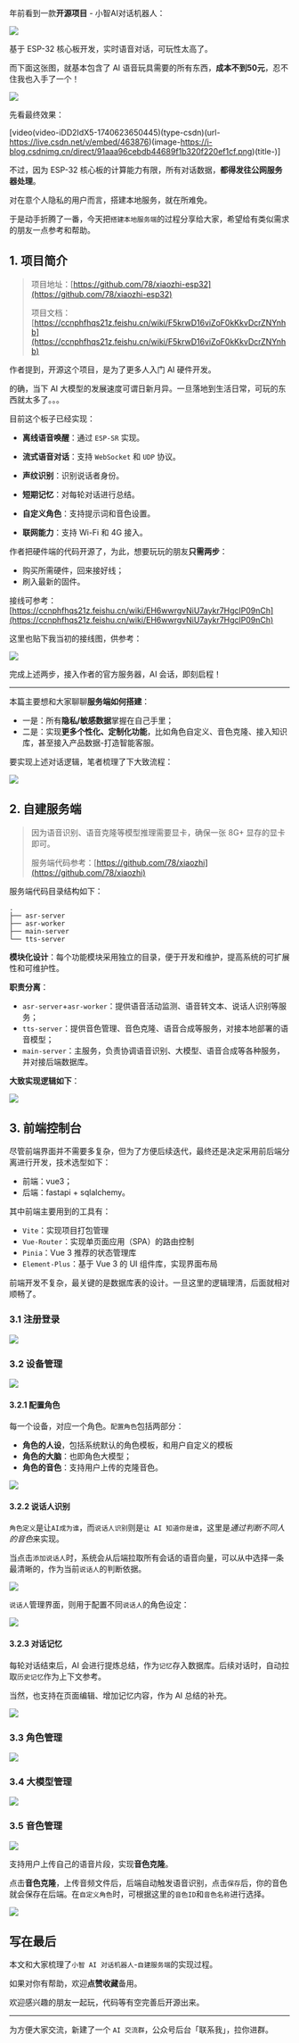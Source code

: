 ﻿年前看到一款**开源项目** - 小智AI对话机器人：

![](https://i-blog.csdnimg.cn/img_convert/ba77ebc41d5e0bf59fb1d32c6338ad77.jpeg)

基于 ESP-32 核心板开发，实时语音对话，可玩性太高了。

而下面这张图，就基本包含了 AI 语音玩具需要的所有东西，**成本不到50元**，忍不住我也入手了一个！

![](https://i-blog.csdnimg.cn/img_convert/861ccf6d205717c89dd32eada43d1fa5.jpeg)

先看最终效果：


[video(video-iDD2IdX5-1740623650445)(type-csdn)(url-https://live.csdn.net/v/embed/463876)(image-https://i-blog.csdnimg.cn/direct/91aaa96cebdb44689f1b320f220ef1cf.png)(title-)]


不过，因为 ESP-32 核心板的计算能力有限，所有对话数据，**都得发往公网服务器处理**。

对在意个人隐私的用户而言，搭建本地服务，就在所难免。

于是动手折腾了一番，今天把`搭建本地服务端`的过程分享给大家，希望给有类似需求的朋友一点参考和帮助。

## 1. 项目简介
> 项目地址：[https://github.com/78/xiaozhi-esp32](https://github.com/78/xiaozhi-esp32)
>
> 项目文档：[https://ccnphfhqs21z.feishu.cn/wiki/F5krwD16viZoF0kKkvDcrZNYnhb](https://ccnphfhqs21z.feishu.cn/wiki/F5krwD16viZoF0kKkvDcrZNYnhb)

作者提到，开源这个项目，是为了更多人入门 AI 硬件开发。

的确，当下 AI 大模型的发展速度可谓日新月异。一旦落地到生活日常，可玩的东西就太多了。。。

目前这个板子已经实现：

- **离线语音唤醒**：通过 `ESP-SR` 实现。

- **流式语音对话**：支持 `WebSocket` 和 `UDP` 协议。

- **声纹识别**：识别说话者身份。

- **短期记忆**：对每轮对话进行总结。

- **自定义角色**：支持提示词和音色设置。

- **联网能力**：支持 Wi-Fi 和 4G 接入。


作者把硬件端的代码开源了，为此，想要玩玩的朋友**只需两步**：
- 购买所需硬件，回来接好线；
- 刷入最新的固件。

接线可参考：[https://ccnphfhqs21z.feishu.cn/wiki/EH6wwrgvNiU7aykr7HgclP09nCh](https://ccnphfhqs21z.feishu.cn/wiki/EH6wwrgvNiU7aykr7HgclP09nCh)

这里也贴下我当初的接线图，供参考：

![](https://i-blog.csdnimg.cn/img_convert/8ea1fb473be599934e05e8e082d272b2.png)

完成上述两步，接入作者的官方服务器，AI 会话，即刻启程！

---

本篇主要想和大家聊聊**服务端如何搭建**：
- 一是：所有**隐私/敏感数据**掌握在自己手里；
- 二是：实现**更多个性化、定制化功能**，比如角色自定义、音色克隆、接入知识库，甚至接入产品数据-打造智能客服。

要实现上述对话逻辑，笔者梳理了下大致流程：

![](https://i-blog.csdnimg.cn/img_convert/25d7690fa702d819bc084fc9eb0ee8ae.png)

## 2. 自建服务端
> 因为语音识别、语音克隆等模型推理需要显卡，确保一张 8G+ 显存的显卡即可。
>
> 服务端代码参考：[https://github.com/78/xiaozhi](https://github.com/78/xiaozhi)

服务端代码目录结构如下：

```
.
├── asr-server
├── asr-worker
├── main-server
└── tts-server
```
**模块化设计**：每个功能模块采用独立的目录，便于开发和维护，提高系统的可扩展性和可维护性。

**职责分离**：
- `asr-server`+`asr-worker`：提供语音活动监测、语音转文本、说话人识别等服务；
- `tts-server`：提供音色管理、音色克隆、语音合成等服务，对接本地部署的语音模型；
- `main-server`：主服务，负责协调语音识别、大模型、语音合成等各种服务，并对接后端数据库。

**大致实现逻辑如下**：

![](https://i-blog.csdnimg.cn/img_convert/9f3cf009aaba6c212e8f824a2864bf26.png)


## 3. 前端控制台

尽管前端界面并不需要多复杂，但为了方便后续迭代，最终还是决定采用前后端分离进行开发，技术选型如下：

- 前端：vue3；
- 后端：fastapi + sqlalchemy。

其中前端主要用到的工具有：
- `Vite`：实现项目打包管理
- `Vue-Router`：实现单页面应用（SPA）的路由控制
- `Pinia`：Vue 3 推荐的状态管理库
- `Element-Plus`：基于 Vue 3 的 UI 组件库，实现界面布局

前端开发不复杂，最关键的是数据库表的设计。一旦这里的逻辑理清，后面就相对顺畅了。


### 3.1 注册登录

![](https://i-blog.csdnimg.cn/img_convert/2b644fff63d50c43f689dfd0477de48d.png)

### 3.2 设备管理

![](https://i-blog.csdnimg.cn/img_convert/19eb64857ab6f3316262eb3010309218.png)

#### 3.2.1 配置角色

每一个设备，对应一个角色。`配置角色`包括两部分：
- **角色的人设**，包括系统默认的角色模板，和用户自定义的模板
- **角色的大脑**：也即角色大模型；
- **角色的音色**：支持用户上传的克隆音色。

![](https://i-blog.csdnimg.cn/img_convert/22a3e18d49e83e4f8f83cb237ccf3e6e.png)

#### 3.2.2 说话人识别
`角色定义`是让`AI成为谁`，而`说话人识别`则是`让 AI 知道你是谁`，这里是*通过判断不同人的音色*来实现。

当点击`添加说话人`时，系统会从后端拉取所有会话的语音向量，可以从中选择一条最清晰的，作为当前`说话人`的判断依据。

![](https://i-blog.csdnimg.cn/img_convert/e5ddcf71add3e13ad479551e43faa23e.png)

`说话人`管理界面，则用于配置不同`说话人`的角色设定：

![](https://i-blog.csdnimg.cn/img_convert/6cbadff071c192bd14e3fc9bda3af23c.png)

#### 3.2.3 对话记忆

每轮对话结束后，AI 会进行提炼总结，作为`记忆`存入数据库。后续对话时，自动拉取`历史记忆`作为上下文参考。

当然，也支持在页面编辑、增加记忆内容，作为 AI 总结的补充。

![](https://i-blog.csdnimg.cn/img_convert/a44431f1685f6ccaa7b45fecdb180758.png)

### 3.3 角色管理

![](https://i-blog.csdnimg.cn/img_convert/de7f8d6b6db521b77e7e2a04bda32aa1.png)

### 3.4 大模型管理

![](https://i-blog.csdnimg.cn/img_convert/7c4521ed396946ef05632e38a43ed6c1.png)

### 3.5 音色管理

![](https://i-blog.csdnimg.cn/img_convert/cfea3c4bdfa55f60910e26740ce2f864.png)

支持用户上传自己的语音片段，实现**音色克隆**。

点击**音色克隆**，上传音频文件后，后端自动触发语音识别，点击`保存`后，你的音色就会保存在后端。在`自定义角色`时，可根据这里的`音色ID`和`音色名称`进行选择。

![](https://i-blog.csdnimg.cn/img_convert/58ad18d53aeab0ad111adf7e33944935.png)


## 写在最后

本文和大家梳理了`小智 AI 对话机器人`-`自建服务端`的实现过程。

如果对你有帮助，欢迎**点赞收藏**备用。

欢迎感兴趣的朋友一起玩，代码等有空完善后开源出来。

--- 

为方便大家交流，新建了一个 `AI 交流群`，公众号后台「联系我」，拉你进群。
